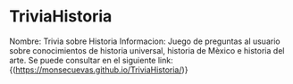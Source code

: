 # TriviaHistoria
Nombre: Trivia sobre Historia
Informacion: Juego de preguntas al usuario sobre conocimientos de historia universal, historia de Mèxico e historia del arte.
Se puede consultar en el siguiente link: {(https://monsecuevas.github.io/TriviaHistoria/)}
